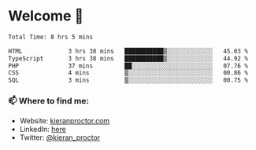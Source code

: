 # Welcome 🦘

<!--START_SECTION:waka-->

```txt
Total Time: 8 hrs 5 mins

HTML             3 hrs 38 mins   ███████████▒░░░░░░░░░░░░░   45.03 %
TypeScript       3 hrs 38 mins   ███████████▒░░░░░░░░░░░░░   44.92 %
PHP              37 mins         ██░░░░░░░░░░░░░░░░░░░░░░░   07.76 %
CSS              4 mins          ▒░░░░░░░░░░░░░░░░░░░░░░░░   00.86 %
SQL              3 mins          ▒░░░░░░░░░░░░░░░░░░░░░░░░   00.75 %
```

<!--END_SECTION:waka-->

### 📫 Where to find me:

-   Website: [kieranproctor.com](https://kieranproctor.com/)
-   LinkedIn: [here](https://www.linkedin.com/in/kieran-proctor-086b5a159/)
-   Twitter: [@kieran_proctor](https://twitter.com/kieran_proctor)
